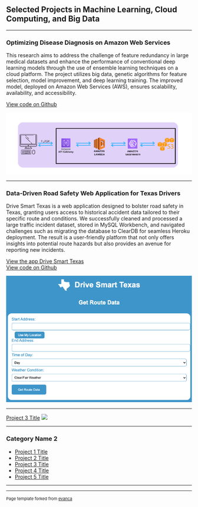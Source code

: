 ## Selected Projects in Machine Learning, Cloud Computing, and Big Data

---
### Optimizing Disease Diagnosis on Amazon Web Services

This research aims to address the challenge of feature redundancy in large medical datasets and enhance the performance of conventional deep learning models through the use of ensemble learning techniques on a cloud platform. The project utilizes big data, genetic algorithms for feature selection, model improvement, and deep learning training. The improved model, deployed on Amazon Web Services (AWS), ensures scalability, availability, and accessibility. 

[View code on Github](https://github.com/julia-donato/FinalProjectCC)

<img src="images/pipeline.png?raw=true"/>

---
### Data-Driven Road Safety Web Application for Texas Drivers

Drive Smart Texas is a web application designed to bolster road safety in Texas, granting users access to historical accident data tailored to their specific route and conditions. We successfully cleaned and processed a large traffic incident dataset, stored in MySQL Workbench, and navigated challenges such as migrating the database to ClearDB for seamless Heroku deployment. The result is a user-friendly platform that not only offers insights into potential route hazards but also provides an avenue for reporting new incidents.


[View the app Drive Smart Texas](https://drive-smart-texas-498e9b25a4c3.herokuapp.com/)  
[View code on Github](https://github.com/julia-donato/Database-Project)

<img src="images/drive_smart.png?raw=true"/>

---
[Project 3 Title](http://example.com/)
<img src="images/dummy_thumbnail.jpg?raw=true"/>

---

### Category Name 2

- [Project 1 Title](http://example.com/)
- [Project 2 Title](http://example.com/)
- [Project 3 Title](http://example.com/)
- [Project 4 Title](http://example.com/)
- [Project 5 Title](http://example.com/)

---




---
<p style="font-size:11px">Page template forked from <a href="https://github.com/evanca/quick-portfolio">evanca</a></p>
<!-- Remove above link if you don't want to attibute -->
